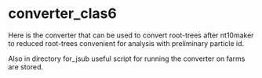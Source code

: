 # converter_clas6
Here is the converter that can be used to convert root-trees after nt10maker to reduced root-trees convenient for analysis with preliminary particle id.

Also in directory for_jsub useful script for running the converter on farms are stored.
